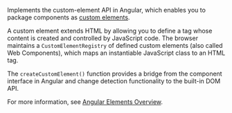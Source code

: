 Implements the custom-element API in Angular, which enables you to package components as
[custom elements](https://developer.mozilla.org/en-US/docs/Web/Web_Components/Using_custom_elements).

A custom element extends HTML by allowing you to define a tag whose content is created and controlled by JavaScript code. The browser maintains a `CustomElementRegistry` of defined custom elements (also called Web Components), which maps an instantiable JavaScript class to an HTML tag.

The `createCustomElement()` function provides a bridge from the component interface in Angular and change detection functionality to the built-in DOM API. 

For more information, see [Angular Elements Overview](guide/elements).